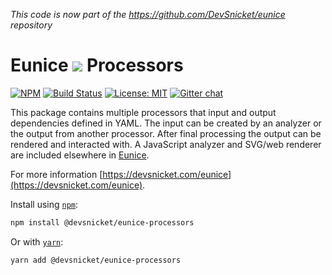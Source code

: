 *This code is now part of the https://github.com/DevSnicket/eunice repository*

# Eunice ![](https://raw.githubusercontent.com/DevSnicket/eunice/master/arrows/default-height.svg?sanitize=true) Processors

[![NPM](https://img.shields.io/npm/v/@devsnicket/eunice-processors.svg)](https://www.npmjs.com/package/@devsnicket/eunice-processors
) [![Build Status](https://travis-ci.org/DevSnicket/eunice-processors.svg?branch=master)](https://travis-ci.org/DevSnicket/eunice-processors) [![License: MIT](https://img.shields.io/badge/License-MIT-yellow.svg)](https://opensource.org/licenses/MIT) [![Gitter chat](https://badges.gitter.im/devsnicket-eunice/gitter.png)](https://gitter.im/devsnicket-eunice)

This package contains multiple processors that input and output dependencies defined in YAML. The input can be created by an analyzer or the output from another processor. After final processing the output can be rendered and interacted with. A JavaScript analyzer and SVG/web renderer are included elsewhere in [Eunice](https://www.github.com/DevSnicket/Eunice).

For more information [https://devsnicket.com/eunice](https://devsnicket.com/eunice).

Install using [`npm`](https://www.npmjs.com/package/@devsnicket/eunice-processors):

```bash
npm install @devsnicket/eunice-processors
```
Or with [`yarn`](https://yarnpkg.com/en/package/@devsnicket/eunice-processors):

```bash
yarn add @devsnicket/eunice-processors
```
